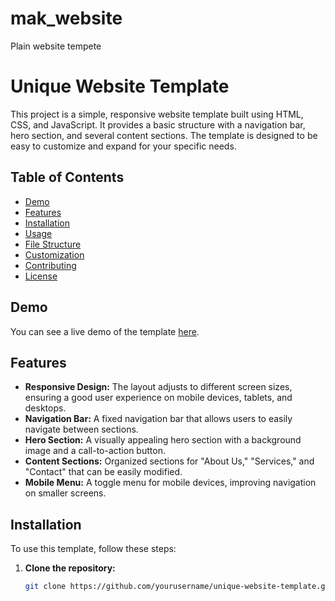 # mak_website
Plain website tempete

# Unique Website Template

This project is a simple, responsive website template built using HTML, CSS, and JavaScript. It provides a basic structure with a navigation bar, hero section, and several content sections. The template is designed to be easy to customize and expand for your specific needs.

## Table of Contents

- [Demo](#demo)
- [Features](#features)
- [Installation](#installation)
- [Usage](#usage)
- [File Structure](#file-structure)
- [Customization](#customization)
- [Contributing](#contributing)
- [License](#license)

## Demo

You can see a live demo of the template [here](#).

## Features

- **Responsive Design:** The layout adjusts to different screen sizes, ensuring a good user experience on mobile devices, tablets, and desktops.
- **Navigation Bar:** A fixed navigation bar that allows users to easily navigate between sections.
- **Hero Section:** A visually appealing hero section with a background image and a call-to-action button.
- **Content Sections:** Organized sections for "About Us," "Services," and "Contact" that can be easily modified.
- **Mobile Menu:** A toggle menu for mobile devices, improving navigation on smaller screens.

## Installation

To use this template, follow these steps:

1. **Clone the repository:**
   ```bash
   git clone https://github.com/yourusername/unique-website-template.git

